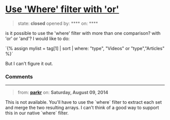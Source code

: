 # [Use &#x27;Where&#x27; filter with &#x27;or&#x27; ](https://github.com/jekyll/jekyll-help/issues/115)

> state: **closed** opened by: **** on: ****

is it possible to use the &#x27;where&#x27; filter with more than one comparison? with &#x27;or&#x27; or &#x27;and&#x27;?
I would like to do:

&#x60;{% assign mylist = tag[1] | sort | where: &quot;type&quot;, &quot;Videos&quot; or &quot;type&quot;,&quot;Articles&quot; %}&#x60;

But I can&#x27;t figure it out.

### Comments

---
> from: [**parkr**](https://github.com/jekyll/jekyll-help/issues/115#issuecomment-51705182) on: **Saturday, August 09, 2014**

This is not available. You&#x27;ll have to use the &#x60;where&#x60; filter to extract each set and merge the two resulting arrays. I can&#x27;t think of a good way to support this in our native &#x60;where&#x60; filter.
